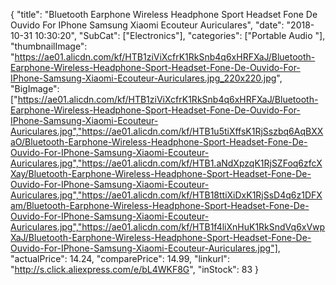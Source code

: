 {
	"title": "Bluetooth Earphone Wireless Headphone Sport Headset Fone De Ouvido For IPhone Samsung Xiaomi Ecouteur Auriculares",
	"date": "2018-10-31 10:30:20",
	"SubCat": ["Electronics"],
	"categories": ["Portable Audio "],
	"thumbnailImage": "https://ae01.alicdn.com/kf/HTB1ziViXcfrK1RkSnb4q6xHRFXaJ/Bluetooth-Earphone-Wireless-Headphone-Sport-Headset-Fone-De-Ouvido-For-IPhone-Samsung-Xiaomi-Ecouteur-Auriculares.jpg_220x220.jpg",
	"BigImage": ["https://ae01.alicdn.com/kf/HTB1ziViXcfrK1RkSnb4q6xHRFXaJ/Bluetooth-Earphone-Wireless-Headphone-Sport-Headset-Fone-De-Ouvido-For-IPhone-Samsung-Xiaomi-Ecouteur-Auriculares.jpg","https://ae01.alicdn.com/kf/HTB1u5tiXffsK1RjSszbq6AqBXXaO/Bluetooth-Earphone-Wireless-Headphone-Sport-Headset-Fone-De-Ouvido-For-IPhone-Samsung-Xiaomi-Ecouteur-Auriculares.jpg","https://ae01.alicdn.com/kf/HTB1.aNdXpzqK1RjSZFoq6zfcXXay/Bluetooth-Earphone-Wireless-Headphone-Sport-Headset-Fone-De-Ouvido-For-IPhone-Samsung-Xiaomi-Ecouteur-Auriculares.jpg","https://ae01.alicdn.com/kf/HTB18ttiXiDxK1RjSsD4q6z1DFXam/Bluetooth-Earphone-Wireless-Headphone-Sport-Headset-Fone-De-Ouvido-For-IPhone-Samsung-Xiaomi-Ecouteur-Auriculares.jpg","https://ae01.alicdn.com/kf/HTB1f4liXnHuK1RkSndVq6xVwpXaJ/Bluetooth-Earphone-Wireless-Headphone-Sport-Headset-Fone-De-Ouvido-For-IPhone-Samsung-Xiaomi-Ecouteur-Auriculares.jpg"],
	"actualPrice": 14.24,
	"comparePrice": 14.99,
	"linkurl": "http://s.click.aliexpress.com/e/bL4WKF8G",
	"inStock": 83
}
